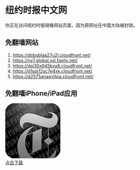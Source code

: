 <h1>纽约时报中文网</h1>
<p>你正在访问纽约时报镜像网站页面，因为原网址在中国大陆被封锁。</p>
<h2>免翻墙网站</h2>
<ol>
<li><a href="https://dpbsblaa27u2l.cloudfront.net/" target="1">https://dpbsblaa27u2l.cloudfront.net/</a></li>
<li><a href="https://ny7.global.ssl.fastly.net/" target="2">https://ny7.global.ssl.fastly.net/</a></li>
<li><a href="https://dsj30x945kva8.cloudfront.net/" target="3">https://dsj30x945kva8.cloudfront.net/</a></li>
<li><a href="https://d1spj12sc7e4xk.cloudfront.net/" target="4">https://d1spj12sc7e4xk.cloudfront.net/</a></li>
<li><a href="https://d2575anaqyltpa.cloudfront.net/" target="5">https://d2575anaqyltpa.cloudfront.net/</a></li>
</ol>
<h2>免翻墙iPhone/iPad应用</h2>
<p>
	<a href="https://itunes.apple.com/cn/app/niu-yue-shi-bao-zhong-wen-wang/id807498298?mt=8">
		<img src="icon175x175.jpeg" />
		<br/>点击下载
	</a>
</p>